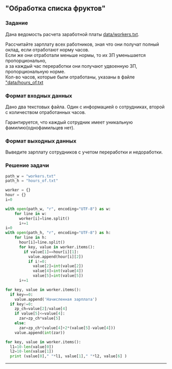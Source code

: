 ## "Обработка списка фруктов"

### Задание

Дана ведомость расчета заработной платы [data/workers.txt](data/workers.txt).

Рассчитайте зарплату всех работников, зная что они получат полный оклад, если отработают норму часов. \
Если же они отработали меньше нормы, то их ЗП уменьшается пропорционально, \
а за каждый час переработки они получают удвоенную ЗП, пропорциональную норме. \
Кол-во часов, которые были отработаны, указаны в файле ["data/hours_of.txt](data/hours_of.txt)

### Формат входных данных

Дано два текстовых файла. Один с информацией о сотрудниках, второй с количеством отработанных часов.

Гарантируется, что каждый сотрудник имеет уникальную фамилию(однофамильцев нет).

### Формат выходных данных

Выведите зарплату сотрудников с учетом переработки и недоработки.

### Решение задачи

```python
path_w = "workers.txt" 
path_h = "hours_of.txt" 

worker = {}
hour = {}
i=0

with open(path_w, "r", encoding="UTF-8") as w:
    for line in w:
      worker[i]=line.split()
      i+=1
i=0
with open(path_h, "r", encoding="UTF-8") as h:
    for line in h:
      hour[i]=line.split()
      for key, value in worker.items():
        if value[1]==hour[i][1]:
          value.append(hour[i][2])
          if i!=0:
            value[2]=int(value[2])
            value[4]=int(value[4])
            value[5]=int(value[5])
      i+=1

for key, value in worker.items():
  if key==0:
    value.append('Начисленная зарплата')
  if key!=0:
    zp_ch=value[2]/value[4]
    if value[5]<=value[4]:
      zar=zp_ch*value[5]
    else:
      zar=zp_ch*(value[4]+2*(value[5]-value[4]))
    value.append(int(zar))

for key, value in worker.items():
  l1=10-len(value[0])
  l2=10-len(value[1])
  print (value[0]," "*l1, value[1]," "*l2, value[6] )
```

---
